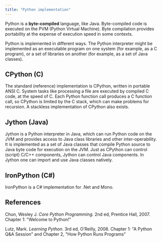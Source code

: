 ```yaml
---
title: "Python implementation"
---
```


Python is a **byte-compiled** language, like Java. Byte-compiled code is executed on the PVM (Python Virtual Machine). Byte compilation provides portability at the expense of execution speed in some contexts.

Python is implemented in different ways. The Python interpreter might be implemented as an executable program on one system (for example, as a C program), or a set of libraries on another (for example, as a set of Java classes).


## CPython (C)

The standard (reference) implementation is CPython, written in portable ANSI C. System tasks like processing a file are executed by compiled C code, at the speed of C. Each Python function call produces a C function call, so CPython is limited by the C stack, which can make problems for recursion. A stackless implementation of CPython also exists.


## Jython (Java)

Jython is a Python interpreter in Java, which can run Python code on the JVM and provides access to Java class libraries and other inter-operability. It is implemented as a set of Java classes that compile Python source to Java byte code for execution on the JVM. Just as CPython can control (script) C/C++ components, Jython can control Java components. In Jython one can import and use Java classes natively.


## IronPython (C\#)

IronPython is a C\# implementation for .Net and Mono.


## References

Chun, Wesley J. *Core Python Programming.* 2nd ed, Prentice Hall, 2007. Chapter 1: "Welcome to Python!"

Lutz, Mark. *Learning Python.* 3rd ed, O’Reilly, 2008. Chapter 1: "A Python Q&A Session" and Chapter 2, "How Python Runs Programs"

